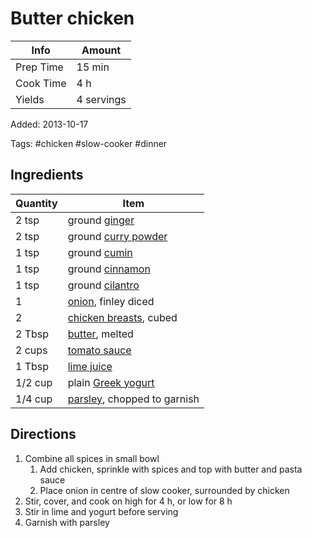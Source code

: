 # Butter chicken

| Info      | Amount     |
| --------- | ---------- |
| Prep Time | 15 min     |
| Cook Time | 4 h        |
| Yields    | 4 servings |

Added: 2013-10-17

Tags: #chicken #slow-cooker #dinner

## Ingredients

| Quantity | Item                                                        |
| -------- | ----------------------------------------------------------- |
| 2 tsp    | ground [ginger](../_ingredients/ginger.md)                  |
| 2 tsp    | ground [curry powder](../_ingredients/curry-powder.md)      |
| 1 tsp    | ground [cumin](../_ingredients/cumin.md)                    |
| 1 tsp    | ground [cinnamon](../_ingredients/cinnamon.md)              |
| 1 tsp    | ground [cilantro](../_ingredients/cilantro.md)              |
| 1        | [onion](../_ingredients/onion.md), finley diced             |
| 2        | [chicken breasts](../_ingredients/chicken-breast.md), cubed |
| 2 Tbsp   | [butter](../_ingredients/butter.md), melted                 |
| 2 cups   | [tomato sauce](../_ingredients/tomato-sauce.md)             |
| 1 Tbsp   | [lime juice](../_ingredients/lime-juice.md)                 |
| 1/2 cup  | plain [Greek yogurt](../_ingredients/greek-yogurt.md)       |
| 1/4 cup  | [parsley](../_ingredients/parsley.md), chopped to garnish   |

## Directions

1. Combine all spices in small bowl
   1. Add chicken, sprinkle with spices and top with butter and pasta sauce
   2. Place onion in centre of slow cooker, surrounded by chicken
2. Stir, cover, and cook on high for 4 h, or low for 8 h
3. Stir in lime and yogurt before serving
4. Garnish with parsley
